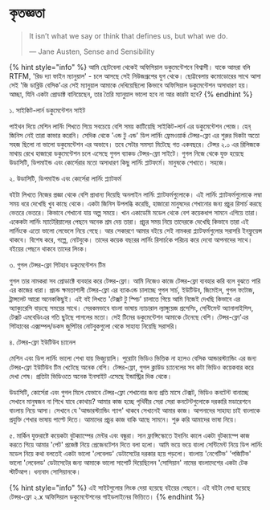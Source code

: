 # কৃতজ্ঞতা

> It isn’t what we say or think that defines us, but what we do.
>
> ― Jane Austen, Sense and Sensibility

{% hint style="info" %}
আমি ছোটবেলা থেকেই অফিসিয়াল ডকুমেন্টেশনে বিশ্বাসী। যাকে আমরা বলি RTFM, 'রিড দ্যা ফাইন ম্যানুয়াল' - চলে আসছে সেই নিউজগ্রূপের যুগ থেকে। ছোট্টবেলায় কমোডোরের সাথে আসা সেই 'জি ডাব্লিউ বেসিক'এর সেই ম্যানুয়াল আমাকে দেখিয়েছিলো কিভাবে অফিসিয়াল ডকুমেন্টেশন অসাধারণ হয়। আচ্ছা, যিনি একটা প্রোডাক্ট বানিয়েছেন, তার তৈরি ম্যানুয়াল ভালো হবে না আর কারটা হবে?
{% endhint %}

১. সাইকিট-লার্ন ডকুমেন্টেশন সাইট 

পাইথন দিয়ে মেশিন লার্নিং শিখতে গিয়ে সবচেয়ে বেশি সময় কাটিয়েছি সাইকিট-লার্ন এর ডকুমেন্টেশন পেজে। হেন্ জিনিস নেই তারা কাভার করেনি। সেদিক থেকে 'এন্ড টু এন্ড' ডিপ লার্নিং ফ্রেমওয়ার্ক টেন্সর-ফ্লো এর শুরুর দিকটা অতো সহজ ছিলো না ভালো ডকুমেন্টেশন এর অভাবে। তবে সেটার সমস্যা মিটেছে গত একবছরে। টেন্সর ২.০ এর রিলিজকে মাথায় রেখে হাজারো ডকুমেন্টেশন চলে এসেছে গুগল ব্যাকড টেন্সর-ফ্লো সাইটে। গুগল নিজে থেকে যুক্ত হয়েছে উডাসিটি, ডিপমাইন্ড এবং কোর্সেরার মতো অসাধারণ কিছু লার্নিং প্লাটফর্মে। মানুষকে শেখাতে। সহজে। 

২. উডাসিটি, ডিপমাইন্ড এবং কোর্সেরা লার্নিং প্ল্যাটফর্ম 

বইটা লিখতে নিজের প্রজ্ঞা থেকে বেশি প্রাধান্য দিয়েছি অনলাইন লার্নিং প্ল্যাটফর্মগুলোকে। এই লার্নিং প্ল্যাটফর্মগুলোকে লম্বা সময় ধরে দেখেছি খুব কাছে থেকে। একটা জিনিস উপলব্ধি করেছি, হাজারো মানুষদের শেখানোর জন্য প্রচুর রিসার্চ করছে ভেতরে ভেতরে। কিভাবে শেখানো যায় অল্প সময়ে। খান একাডেমি মডেল থেকে বেশ কয়েকধাপ সামনে এগিয়ে তারা। একেকটা লার্নিং ম্যাটেরিয়ালের পেছনে অনেক শ্রম দেয় তারা। প্রচুর সময় নিয়ে তাদেরকে দেখেছি কিভাবে তারা এই লার্নিংকে এতো ভালো লেভেলে নিয়ে গেছে। আর সেকারণে আমার বইয়ে সেই নামকরা প্ল্যাটফর্মগুলোর সরাসরি ইনফ্লুয়েন্স থাকবে। বিশেষ করে, গল্পে, নোটবুকে। তাদের কয়েক বছরের লার্নিং রিসার্চকে পরিচয় করে দেবো আপনাদের সাথে। বইয়ের পেছনে থাকবে তাদের লিংক। 

৩. গুগল টেন্সর-ফ্লো গিটহাব ডকুমেন্টেশন টিম 

গুগল তার নামকরা সব প্রোডাক্টে ব্যবহার করে টেন্সর-ফ্লো। আমি নিজেও কাজে টেন্সর-ফ্লো ব্যবহার করি বলে বুঝতে পারি এর কাজের ধারা। প্রচন্ড ক্ষমতাশালী টেন্সর-ফ্লো এর ব্যাকএন্ড চালাচ্ছে গুগল সার্চ, ইউটিউব, জিমেইল, গুগল ফটোজ, ট্রান্সলেট আরো অনেককিছুই। এই বই লিখতে 'টেক্সট টু স্পিচ' চালাতে গিয়ে আমি নিজেই দেখছি কিভাবে এর অ্যাক্যুরেসি বাড়ছে সময়ের সাথে। সেরকমভাবে বাংলা ভাষায় ন্যাচারাল ল্যাঙ্গুয়েজ প্রসেসিং, সেন্টিমেন্ট অ্যানালাইসিস, টেক্সট এমবেডিংএর গতি ছুটছে পাগলের মতো। সেই টিমের ডকুমেন্টেশন আমাকে টেনেছে বেশি। টেন্সর-ফ্লো'এর গিটহাবের এক্সাম্পল/ডকস জুপিটার নোটবুকগুলো থেকে সাহায্য নিয়েছি সরাসরি। 

৪. টেন্সর-ফ্লো ইউটিউব চ্যানেল

মেশিন এবং ডিপ লার্নিং ভালো শেখা যায় ভিজ্যুয়ালি। পুরোটা ভিডিও ভিত্তিক না হলেও বেসিক আন্ডারস্ট্যান্ডিং এর জন্য টেন্সর-ফ্লো ইউটিউব টিম খেটেছে অনেক বেশি। টেন্সর-ফ্লো, গুগল ক্লাউড চ্যানেলের সব কটা ভিডিও কয়েকবার করে দেখা শেষ। প্রতিটা ভিডিওতে অনেক ইনসাইট এসেছে ইন্ডাস্ট্রির দিক থেকে। 

উডাসিটি, কোর্সেরা এবং গুগল মিলে যেভাবে টেন্সর-ফ্লো শেখানোর জন্য প্রতি মাসে টেক্সট, ভিডিও কনটেন্ট বানাচ্ছে সেখানে মানুষজন না শিখে যাবে কোথায়? আমার কাজ হচ্ছে পৃথিবীর সেরা সেরা কনটেন্টগুলোকে দরকারি মডারেশনে বাংলায় নিয়ে আসা। সেখানে যে 'আন্ডারস্ট্যান্ডিং গ্যাপ' থাকবে সেখানেই আমার কাজ। আপনাদের সাহায্য চাই বাংলাকে প্রযুক্তি শেখার ভাষায় পাল্টে দিতে। আমাদের প্রচুর কাজ বাকি আছে সামনে। শুরু করি আমাদের ভাষা নিয়ে। 

৫. মার্কিন যুক্তরাষ্টে কয়েকটা বুটক্যাম্পের মেন্টর এবং বন্ধুরা। সান ফ্রান্সিস্কোতে ইদানিং কালে একটা বুটক্যাম্পে কাজ করতে গিয়ে আমার 'পেট' প্রজেক্ট নিয়ে প্রেজেনটেশন দিতে বলা হলো। আমি ভয়ে ভয়ে বাংলা সেন্টিমেন্ট নিয়ে ডিপ লার্নিং মডেল নিয়ে কথা বলতেই একটা ভালো 'লেবেলড' ডেটাসেটের দরকার হয়ে পড়লো। বাংলায় 'নেগেটিভ' 'পজিটিভ' ভালো 'লেবেলড' ডেটাসেটের জন্য আমাকে ভালো সাপোর্ট দিয়েছিলেন 'সোসিয়ান' নামের বাংলাদেশের একটা টেক স্টার্টআপ। ধন্যবাদ সোসিয়ানকে।   

{% hint style="info" %}
এই সাইটগুলোর লিংক দেয়া হয়েছে বইয়ের পেছনে। এই বইটা লেখা হয়েছে টেন্সর-ফ্লো ২.x অফিসিয়াল ডকুমেন্টেশনের গাইডলাইনের ভিত্তিতে। 
{% endhint %}

